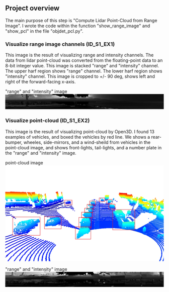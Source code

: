 ## Project overview
The main purpose of this step is "Compute Lidar Point-Cloud from Range Image".
I wrote the code within the function "show_range_image" and "show_pcl" in the file "objdet_pcl.py".

### Visualize range image channels (ID_S1_EX1)
This image is the result of visualizing range and intensity channels.
The data from lidar point-cloud was converted from the floating-point data to an 8-bit integer value.
This image is stacked "range" and "intensity" channel.
The upper harf region shows "range" channel.
The lower harf region shows "intensity" channel.
This image is cropped to +/- 90 deg, shows left and right of the forward-facing x-axis.

"range" and "intensity" image<br>
![range and intensity image](./id_s1_ex1.jpg "range and intensity image")

### Visualize point-cloud (ID_S1_EX2)
This image is the result of visualizing point-cloud by Open3D.
I found 13 examples of vehicles, and boxed the vehicles by red line.
We shows a rear-bumper, wheeles, side-mirrors, and a wind-sheild from vehicles in the point-cloud image, and shows front-lights, tail-lights, and a number plate in the "range" and "intensity" image.

point-cloud image<br>
![point cloud image](./id_s1_ex2_1.jpg "point cloud image")

"range" and "intensity" image<br>
![range and intensity image](./id_s1_ex2_2.jpg "range and intensity image")